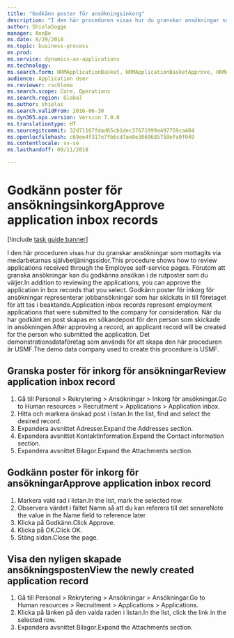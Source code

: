 ```yaml
--- 
title: "Godkänn poster för ansökningsinkorg"
description: "I den här proceduren visas hur du granskar ansökningar som mottagits via medarbetarnas självbetjäningssidor."
author: ShielaSogge
manager: AnnBe
ms.date: 8/29/2018
ms.topic: business-process
ms.prod: 
ms.service: dynamics-ax-applications
ms.technology: 
ms.search.form: HRMApplicationBasket, HRMApplicationBasketApprove, HRMApplication
audience: Application User
ms.reviewer: rschloma
ms.search.scope: Core, Operations
ms.search.region: Global
ms.author: shielas
ms.search.validFrom: 2016-06-30
ms.dyn365.ops.version: Version 7.0.0
ms.translationtype: HT
ms.sourcegitcommit: 32d71167fdad65cb1dec37671999a497759ca484
ms.openlocfilehash: c69ee4f317e7fb6cd7ae0e3069685758efa0f049
ms.contentlocale: sv-se
ms.lasthandoff: 09/11/2018

---
```

# <a name="approve-application-inbox-records"></a><span data-ttu-id="fdf09-103">Godkänn poster för ansökningsinkorg</span><span class="sxs-lookup"><span data-stu-id="fdf09-103">Approve application inbox records</span></span>

[!include [task guide banner](../../includes/task-guide-banner.md)]

<span data-ttu-id="fdf09-104">I den här proceduren visas hur du granskar ansökningar som mottagits via medarbetarnas självbetjäningssidor.</span><span class="sxs-lookup"><span data-stu-id="fdf09-104">This procedure shows how to review applications received through the Employee self-service pages.</span></span> <span data-ttu-id="fdf09-105">Förutom att granska ansökningar kan du godkänna ansökan i de rutposter som du väljer.</span><span class="sxs-lookup"><span data-stu-id="fdf09-105">In addition to reviewing the applications, you can approve the application in box records that you select.</span></span> <span data-ttu-id="fdf09-106">Godkänn poster för inkorg för ansökningar representerar jobbansökningar som har skickats in till företaget för att tas i beaktande.</span><span class="sxs-lookup"><span data-stu-id="fdf09-106">Application inbox records represent employment applications that were submitted to the company for consideration.</span></span> <span data-ttu-id="fdf09-107">När du har godkänt en post skapas en sökandepost för den person som skickade in ansökningen.</span><span class="sxs-lookup"><span data-stu-id="fdf09-107">After approving a record, an applicant record will be created for the person who submitted the application.</span></span> <span data-ttu-id="fdf09-108">Det demonstrationsdataföretag som används för att skapa den här proceduren är USMF.</span><span class="sxs-lookup"><span data-stu-id="fdf09-108">The demo data company used to create this procedure is USMF.</span></span>


## <a name="review-application-inbox-record"></a><span data-ttu-id="fdf09-109">Granska poster för inkorg för ansökningar</span><span class="sxs-lookup"><span data-stu-id="fdf09-109">Review application inbox record</span></span>
1. <span data-ttu-id="fdf09-110">Gå till Personal > Rekrytering > Ansökningar > Inkorg för ansökningar.</span><span class="sxs-lookup"><span data-stu-id="fdf09-110">Go to Human resources > Recruitment > Applications > Application inbox.</span></span>
2. <span data-ttu-id="fdf09-111">Hitta och markera önskad post i listan.</span><span class="sxs-lookup"><span data-stu-id="fdf09-111">In the list, find and select the desired record.</span></span>
3. <span data-ttu-id="fdf09-112">Expandera avsnittet Adresser.</span><span class="sxs-lookup"><span data-stu-id="fdf09-112">Expand the Addresses section.</span></span>
4. <span data-ttu-id="fdf09-113">Expandera avsnittet Kontaktinformation.</span><span class="sxs-lookup"><span data-stu-id="fdf09-113">Expand the Contact information section.</span></span>
5. <span data-ttu-id="fdf09-114">Expandera avsnittet Bilagor.</span><span class="sxs-lookup"><span data-stu-id="fdf09-114">Expand the Attachments section.</span></span>

## <a name="approve-application-inbox-record"></a><span data-ttu-id="fdf09-115">Godkänn poster för inkorg för ansökningar</span><span class="sxs-lookup"><span data-stu-id="fdf09-115">Approve application inbox record</span></span>
1. <span data-ttu-id="fdf09-116">Markera vald rad i listan.</span><span class="sxs-lookup"><span data-stu-id="fdf09-116">In the list, mark the selected row.</span></span>
2. <span data-ttu-id="fdf09-117">Observera värdet i fältet Namn så att du kan referera till det senare</span><span class="sxs-lookup"><span data-stu-id="fdf09-117">Note the value in the Name field to reference later</span></span>
3. <span data-ttu-id="fdf09-118">Klicka på Godkänn.</span><span class="sxs-lookup"><span data-stu-id="fdf09-118">Click Approve.</span></span>
4. <span data-ttu-id="fdf09-119">Klicka på OK.</span><span class="sxs-lookup"><span data-stu-id="fdf09-119">Click OK.</span></span>
5. <span data-ttu-id="fdf09-120">Stäng sidan.</span><span class="sxs-lookup"><span data-stu-id="fdf09-120">Close the page.</span></span>

## <a name="view-the-newly-created-application-record"></a><span data-ttu-id="fdf09-121">Visa den nyligen skapade ansökningsposten</span><span class="sxs-lookup"><span data-stu-id="fdf09-121">View the newly created application record</span></span>
1. <span data-ttu-id="fdf09-122">Gå till Personal > Rekrytering > Ansökningar > Ansökningar.</span><span class="sxs-lookup"><span data-stu-id="fdf09-122">Go to Human resources > Recruitment > Applications > Applications.</span></span>
2. <span data-ttu-id="fdf09-123">Klicka på länken på den valda raden i listan.</span><span class="sxs-lookup"><span data-stu-id="fdf09-123">In the list, click the link in the selected row.</span></span>
3. <span data-ttu-id="fdf09-124">Expandera avsnittet Bilagor.</span><span class="sxs-lookup"><span data-stu-id="fdf09-124">Expand the Attachments section.</span></span>


